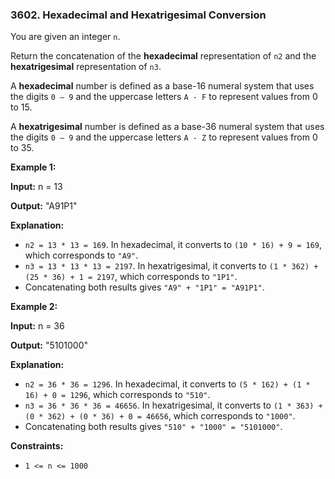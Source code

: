 ### 3602\. Hexadecimal and Hexatrigesimal Conversion

You are given an integer `n`.

Return the concatenation of the **hexadecimal** representation of `n2` and the **hexatrigesimal** representation of `n3`.

A **hexadecimal** number is defined as a base-16 numeral system that uses the digits `0 – 9` and the uppercase letters `A - F` to represent values from 0 to 15.

A **hexatrigesimal** number is defined as a base-36 numeral system that uses the digits `0 – 9` and the uppercase letters `A - Z` to represent values from 0 to 35.

**Example 1:**

**Input:** n = 13

**Output:** "A91P1"

**Explanation:**

*   `n2 = 13 * 13 = 169`. In hexadecimal, it converts to `(10 * 16) + 9 = 169`, which corresponds to `"A9"`.
*   `n3 = 13 * 13 * 13 = 2197`. In hexatrigesimal, it converts to `(1 * 362) + (25 * 36) + 1 = 2197`, which corresponds to `"1P1"`.
*   Concatenating both results gives `"A9" + "1P1" = "A91P1"`.

**Example 2:**

**Input:** n = 36

**Output:** "5101000"

**Explanation:**

*   `n2 = 36 * 36 = 1296`. In hexadecimal, it converts to `(5 * 162) + (1 * 16) + 0 = 1296`, which corresponds to `"510"`.
*   `n3 = 36 * 36 * 36 = 46656`. In hexatrigesimal, it converts to `(1 * 363) + (0 * 362) + (0 * 36) + 0 = 46656`, which corresponds to `"1000"`.
*   Concatenating both results gives `"510" + "1000" = "5101000"`.

**Constraints:**

*   `1 <= n <= 1000`
